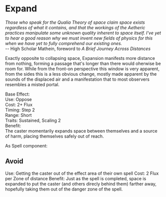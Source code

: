 # Expand

*Those who speak for the Qualia Theory of space claim space exists regardless of what it contains, and that the workings of the Aetheric practices manipulate some unknown quality inherent to space itself. I've yet to hear a good reason why we must invent new fields of physics for this when we have yet to fully comprehend our existing ones.*  
-- High Scholar Mathein, foreword to *A Brief Journey Across Distances*

Exactly opposite to collapsing space, Expansion manifests more distance from nothing, forming a passage that's longer than there would oherwise be room for. While from the front-on perspective this window is very apparent, from the sides this is a less obvious change, mostly made apparent by the sounds of the displaced air and a manifestation that to most observers resembles a misted portal.

Base Effect:  
Use: Oppose  
Cost: 2+ Flux  
Timing: Step 2  
Range: Short  
Traits: Sustained, Scaling 2  
Benefit:  
The caster momentarily expands space between themselves and a source of harm, placing themselves safely out of reach.

As Spell component:

## Avoid
Use: Getting the caster out of the effect area of their own spell
Cost: 2 Flux per Zone of distance
Benefit: Just as the spell is completed, space is expanded to put the caster (and others direcly behind them) farther away, hopefully taking them out of the danger zone of the spell.
